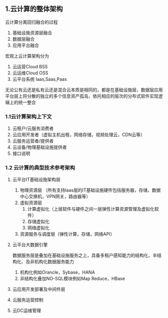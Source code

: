 ## 1.云计算的整体架构 

云计算分离回归融合的过程
1. 基础设施资源层融合
2. 数据层融合
3. 应用平台融合

宏观上云计算架构分为
1. 云运营Cloud BSS
2. 云运维Cloud OSS
3. 云平台系统 Iaas,Saas,Paas

无论公有云还是私有云还是混合云本质是相同的，都是在基础设施层，数据层应用平台层上将分散的独立的多个信息资产孤岛，依托相应的层次的分布式软件实现逻辑上的统一整合

### 1.1云计算架构上下文
1. 云租户/云服务消费者
2. 云应用开发者（虚拟主机出租，网络存储，视频处理云，CDN云等）
3. 云服务运营者/提供者
4. 云设备/物理基础设施提供者
5. 接口说明

### 1.2 云计算的典型技术参考架构
1. 云平台IT基础设施架构层
    1. 物理资源层 （所有支持Iaas层的IT基础设施硬件包括服务器，存储，数据中心交换机，VPN网关，路由器等）
    2. 虚拟资源层
        1. 计算虚拟化（上层软件与硬件之间一层弹性计算资源管理及虚拟化软件）
        2. 存储虚拟化
        3. 网络虚拟化
    3. 资源服务与调度层（弹性计算，存储，网络API）
2. 云平台大数据引擎
    
    数据服务层是叠加在基础设施服务之上，具备多租户感知能力的结构化、半结构化、及非机构化数据服务能力
    1. 机构化例如Orancle，Sybase，HANA
    2. 非结构化叠加NO-SQL模块例如Map Reduce，HBase
3. 云应用开发部署及中间件层
4. 云服务运营控制
5. 云DC运维管理